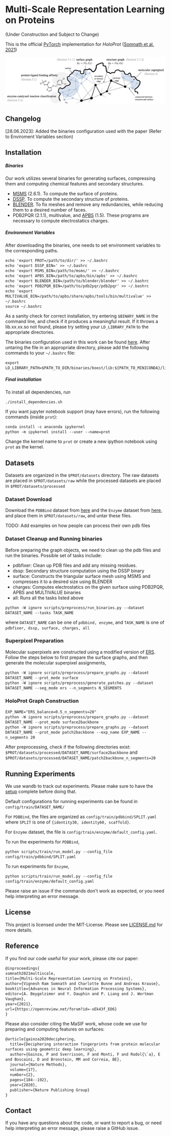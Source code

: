 # Multi-Scale Representation Learning on Proteins

(Under Construction and Subject to Change)

This is the official [PyTorch](https://pytorch.org/) implementation for _HoloProt_ ([Somnath et al. 2021](https://openreview.net/forum?id=-xEk43f_EO6))

![holoprot-cov](./assets/holoprot.png)

## Changelog

[28.06.2023]: Added the binaries configuration used with the paper (Refer to Enviroment Variables section)

## Installation

##### Binaries
Our work utilizes several binaries for generating surfaces, compressing them and computing chemical features and secondary structures.
* [MSMS](http://mgltools.scripps.edu/packages/MSMS/) (2.6.1). To compute the surface of proteins.
* [DSSP](https://swift.cmbi.umcn.nl/gv/dssp/). To compute the secondary structure of proteins.
* [BLENDER](https://www.blender.org/). To fix meshes and remove any redundancies, while reducing them to a desired number of faces.  
* PDB2PQR (2.1.1), multivalue, and [APBS](http://www.poissonboltzmann.org/) (1.5). These programs are necessary to compute electrostatics charges.

##### Environment Variables
After downloading the binaries, one needs to set environment variables to the corresponding paths.

```
echo 'export PROT=/path/to/dir/' >> ~/.bashrc
echo 'export DSSP_BIN=' >> ~/.bashrc
echo 'export MSMS_BIN=/path/to/msms/' >> ~/.bashrc
echo 'export APBS_BIN=/path/to/apbs/bin/apbs' >> ~/.bashrc
echo 'export BLENDER_BIN=/path/to/blender/blender' >> ~/.bashrc
echo 'export PDB2PQR_BIN=/path/to/pdb2pqr/pdb2pqr' >> ~/.bashrc
echo 'export MULTIVALUE_BIN=/path/to/apbs/share/apbs/tools/bin/multivalue' >> ~/.bashrc
source ~/.bashrc
```

As a sanity check for correct installation, try entering `$BINARY_NAME` in the command line, and 
check if it produces a meaningful result. If it throws a lib.xx.xx.so not found, please try setting 
your `LD_LIBRARY_PATH` to the appropriate directories.

The binaries configuration used in this work can be found [here](https://drive.google.com/file/d/1fA___DX04zBuWPLV65ZTA4kadfmY_WDc/view?usp=sharing). 
After untaring the file in an appropriate directory, please add the following commands to your `~/.bashrc` file:

```
export LD_LIBRARY_PATH=$PATH_TO_DIR/binaries/boost/lib:${PATH_TO_MINICONDA}/lib:${PATH_TO_DIR}/binaries/apbs/lib:$HOME/lib:$LD_LIBRARY_PATH
```

##### Final installation
To install all dependencies, run
```
./install_dependencies.sh
```

If you want jupyter notebook support (may have errors), run the following commands (inside `prot`):
```
conda install -c anaconda ipykernel
python -m ipykernel install --user --name=prot
```
Change the kernel name to `prot` or create a new ipython notebook using `prot` as the kernel.

## Datasets
Datasets are organized in the `$PROT/datasets` directory. The raw datasets are placed in `$PROT/datasets/raw`
while the processed datasets are placed in `$PROT/datasets/processed`

### Dataset Download
Download the `PDBBind` dataset from [here](https://drive.google.com/file/d/1o0_0OM_2PykzQTXCYagdJA2w4zoE4AUt/view?usp=sharing) and the `Enzyme` dataset from [here](https://drive.google.com/file/d/1bk0VDzgwNLr2YdIMebB-pBHMJ18_b5lX/view?usp=sharing), and place them in `$PROT/datasets/raw`, and untar these files.

TODO: Add examples on how people can process their own pdb files

### Dataset Cleanup and Running binaries
Before preparing the graph objects, we need to clean up the pdb files and run the binaries. Possible set of tasks include:
* pdbfixer: Clean up PDB files and add any missing residues.
* dssp: Secondary structure computation using the DSSP binary
* surface: Constructs the triangular surface mesh using MSMS and compresses it to a desired size using BLENDER
* charges: Computes electrostatics on the given surface using PDB2PQR, APBS and MULTIVALUE binaries
* all: Runs all the tasks listed above

```
python -W ignore scripts/preprocess/run_binaries.py --dataset DATASET_NAME --tasks TASK_NAME
```
where `DATASET_NAME` can be one of `pdbbind, enzyme`, and `TASK_NAME` is one of `pdbfixer, dssp, surface, charges, all`

### Superpixel Preparation
Molecular superpixels are constructed using a modified version of [ERS](https://www.merl.com/publications/docs/TR2011-035.pdf).
Follow the steps below to first prepare the surface graphs, and then generate the molecular superpixel assignments,
```
python -W ignore scripts/preprocess/prepare_graphs.py --dataset DATASET_NAME --prot_mode surface
python -W ignore scripts/preprocess/generate_patches.py --dataset DATASET_NAME --seg_mode ers --n_segments N_SEGMENTS
```

### HoloProt Graph Construction
```
EXP_NAME="ERS_balance=0.5_n_segments=20"
python -W ignore scripts/preprocess/prepare_graphs.py --dataset DATASET_NAME --prot_mode surface2backbone
python -W ignore scripts/preprocess/prepare_graphs.py --dataset DATASET_NAME --prot_mode patch2backbone --exp_name EXP_NAME --n_segments 20
```

After preprocessing, check if the following directories exist:
`$PROT/datasets/processed/DATASET_NAME/surface2backbone` and `$PROT/datasets/processed/DATASET_NAME/patch2backbone_n_segments=20`

## Running Experiments

We use wandb to track out experiments. Please make sure to have the [setup](https://docs.wandb.ai/quickstart) complete before doing that.

Default configurations for running experiments can be found in `config/train/DATASET_NAME/`

For `PDBBind`, the files are organized as `config/train/pdbbind/SPLIT.yaml` where `SPLIT` is one of `{identity30, identity60, scaffold}`.

For `Enzyme` dataset, the file is `config/train/enzyme/default_config.yaml`.

To run the experiments for `PDBBind`,
```
python scripts/train/run_model.py --config_file config/train/pdbbind/SPLIT.yaml
```

To run experiments for `Enzyme`,
```
python scripts/train/run_model.py --config_file config/train/enzyme/default_config.yaml
```

Please raise an issue if the commands don't work as expected, or you need help interpreting an error message.

## License
This project is licensed under the MIT-License. Please see [LICENSE.md](https://github.com/vsomnath/holoprot/blob/main/LICENSE.md) for more details.

## Reference
If you find our code useful for your work, please cite our paper:
```
@inproceedings{
somnath2021multiscale,
title={Multi-Scale Representation Learning on Proteins},
author={Vignesh Ram Somnath and Charlotte Bunne and Andreas Krause},
booktitle={Advances in Neural Information Processing Systems},
editor={A. Beygelzimer and Y. Dauphin and P. Liang and J. Wortman Vaughan},
year={2021},
url={https://openreview.net/forum?id=-xEk43f_EO6}
}
```

Please also consider citing the MaSIF work, whose code we use for preparing and computing features on surfaces:
```
@article{gainza2020deciphering,
  title={Deciphering interaction fingerprints from protein molecular surfaces using geometric deep learning},
  author={Gainza, P and Sverrisson, F and Monti, F and Rodol{\`a}, E and Boscaini, D and Bronstein, MM and Correia, BE},
  journal={Nature Methods},
  volume={17},
  number={2},
  pages={184--192},
  year={2020},
  publisher={Nature Publishing Group}
}
```

## Contact
If you have any questions about the code, or want to report a bug, or need help interpreting an error message, please raise a GitHub issue.
